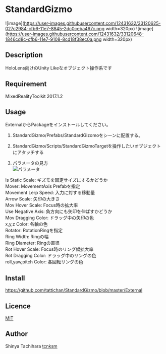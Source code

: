 StandardGizmo
====

![image](https://user-images.githubusercontent.com/12431632/33120625-027c2984-cfb6-11e7-8845-2dc0ceba467c.png width=320px)
![image](https://user-images.githubusercontent.com/12431632/33120648-1846cd8c-cfb6-11e7-9108-8cd18f38ec0a.png width=320px)

## Description
HoloLens向けのUnity Likeなオブジェクト操作系です

## Requirement
MixedRealityToolkit 2017.1.2

## Usage
ExternalからPackageをインストールしてください。

1. StandardGizmo/Prefabs/StandardGizomoをシーンに配置する。  

2. StandardGizmo/Scripts/StandardGizmoTargetを操作したいオブジェクトにアタッチする  

3. パラメータの見方  
![パラメータ](https://user-images.githubusercontent.com/12431632/33119067-2e6d4f1e-cfb1-11e7-8b37-60fdb2aa548c.png)  

Is Static Scale: ギズモを固定サイズにするかどうか  
Mover: MovementAxis Prefabを指定  
Movement Lerp Speed: 入力に対する移動量  
Arrow Scale: 矢印の大きさ  
Mov Hover Scale: Focus時の拡大率  
Use Negative Axis: 負方向にも矢印を伸ばすかどうか  
Mov Dragging Color: ドラッグ中の矢印の色  
x,y,z Color: 各軸の色  
Rotator: RotationRingを指定  
Ring Width: Ringの幅  
Ring Diameter: Ringの直径  
Rot Hover Scale: Focus時のリング幅拡大率  
Rot Dragging Color: ドラッグ中のリングの色  
roll,yaw,pitch Color: 各回転リングの色  

## Install
https://github.com/tattichan/StandardGizmo/blob/master/External

## Licence
[MIT](https://github.com/tcnksm/tool/blob/master/LICENCE)

## Author
Shinya Tachihara
[tcnksm](https://github.com/tcnksm)
